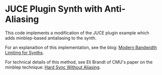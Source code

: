JUCE Plugin Synth with Anti-Aliasing
===============

This code implements a modification of the JUCE plugin example which adds minblep-based antialiasing to the synth. 

For an explanaition of this implementation, see the blog: [Modern Bandwidth Limiting for Synths](http://www.stagecraftsoftware.com/advanced-features/modern-bandwidth-limiting-for-synths/). 

For technical details of this method, see Eli Brandt of CMU's paper on the minblep technique: [Hard Sync Without Aliasing](http://www.cs.cmu.edu/~eli/papers/icmc01-hardsync.pdf).

